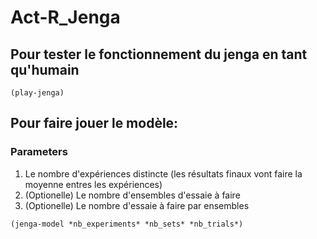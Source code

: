 # Act-R_Jenga

## Pour tester le fonctionnement du jenga en tant qu'humain 
```(play-jenga)```

## Pour faire jouer le modèle: 
### Parameters
1. Le nombre d'expériences distincte (les résultats finaux vont faire la moyenne entres les expériences)
2. (Optionelle) Le nombre d'ensembles d'essaie à faire 
3. (Optionelle) Le nombre d'essaie à faire par ensembles

```(jenga-model *nb_experiments* *nb_sets* *nb_trials*)```


